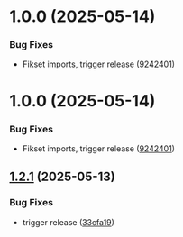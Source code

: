 # 1.0.0 (2025-05-14)


### Bug Fixes

* Fikset imports, trigger release ([9242401](https://github.com/NVE/nve-vue-components/commit/9242401c484c58e53523aec4e05ea3196047c84c))

# 1.0.0 (2025-05-14)


### Bug Fixes

* Fikset imports, trigger release ([9242401](https://github.com/NVE/nve-vue-components/commit/9242401c484c58e53523aec4e05ea3196047c84c))

## [1.2.1](https://github.com/NVE/nve-vue-components/compare/v1.2.0...v1.2.1) (2025-05-13)


### Bug Fixes

* trigger release ([33cfa19](https://github.com/NVE/nve-vue-components/commit/33cfa19ccaf9231600d1805e469d87107b3a3300))
